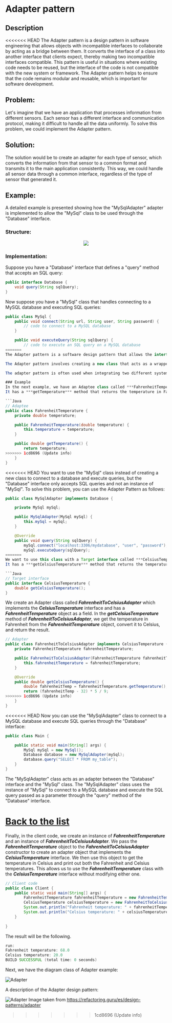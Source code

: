 # Adapter pattern

## Description

<<<<<<< HEAD
The Adapter pattern is a design pattern in software engineering that allows objects with incompatible interfaces to collaborate by acting as a bridge between them. It converts the interface of a class into another interface that clients expect, thereby making two incompatible interfaces compatible. This pattern is useful in situations where existing code needs to be reused, but the interface of the code is not compatible with the new system or framework. The Adapter pattern helps to ensure that the code remains modular and reusable, which is important for software development.

## Problem:

Let's imagine that we have an application that processes information from different sensors. Each sensor has a different interface and communication protocol, making it difficult to handle all the data uniformly. To solve this problem, we could implement the Adapter pattern.

## Solution:

The solution would be to create an adapter for each type of sensor, which converts the information from that sensor to a common format and transmits it to the main application consistently. This way, we could handle all sensor data through a common interface, regardless of the type of sensor that generated it.

## Example:

A detailed example is presented showing how the "MySqlAdapter" adapter is implemented to allow the "MySql" class to be used through the "Database" interface.

### Structure:

<p align="center">
    <img src="diagrams/Adapter.drawio.svg"/>
</p>

### Implementation:

Suppose you have a "Database" interface that defines a "query" method that accepts an SQL query:

```java
public interface Database {
    void query(String sqlQuery);
}
```

Now suppose you have a "MySql" class that handles connecting to a MySQL database and executing SQL queries:

```java
public class MySql {
    public void connect(String url, String user, String password) {
        // code to connect to a MySQL database
    }

    public void executeQuery(String sqlQuery) {
        // code to execute an SQL query on a MySQL database
=======
The Adapter pattern is a software design pattern that allows the interface of an existing class to be used as another interface. In other words, it allows objects with incompatible interfaces to work together.

The Adapter pattern involves creating a new class that acts as a wrapper around an existing class, and exposes a different interface that is more appropriate for the client code. The adapter class translates requests from the client code into requests that the wrapped object can understand and vice versa.

The adapter pattern is often used when integrating two different systems or components, where one component has an interface that is incompatible with the other component. By using an adapter, the two components can work together seamlessly, without requiring any changes to either component's code.

### Example
In the next example, we have an Adaptee class called ***FahrenheitTemperature*** which represents a temperature in Fahrenheit. 
It has a ***getTemperature*** method that returns the temperature in Fahrenheit.

```Java
// Adaptee
public class FahrenheitTemperature {
    private double temperature;

    public FahrenheitTemperature(double temperature) {
        this.temperature = temperature;
    }

    public double getTemperature() {
        return temperature;
>>>>>>> 1cd8696 (Update info)
    }
}
```

<<<<<<< HEAD
You want to use the "MySql" class instead of creating a new class to connect to a database and execute queries, but the "Database" interface only accepts SQL queries and not an instance of "MySql". To solve this problem, you can use the Adapter Pattern as follows:

```java
public class MySqlAdapter implements Database {

    private MySql mySql;

    public MySqlAdapter(MySql mySql) {
        this.mySql = mySql;
    }

    @Override
    public void query(String sqlQuery) {
        mySql.connect("localhost:3306/mydatabase", "user", "password");
        mySql.executeQuery(sqlQuery);
=======
We want to use this class with a Target interface called ***CelsiusTemperature*** which represents a temperature in Celsius. 
It has a ***getCelsiusTemperature*** method that returns the temperature in Celsius.

```Java
// Target interface
public interface CelsiusTemperature {
    double getCelsiusTemperature();
}
```

We create an Adapter class called ***FahrenheitToCelsiusAdapter*** which implements the ***CelsiusTemperature*** interface and has a ***FahrenheitTemperature*** object as a field. 
In the ***getCelsiusTemperature*** method of ***FahrenheitToCelsiusAdapter***, we get the temperature in Fahrenheit from the ***FahrenheitTemperature*** object, convert it to Celsius, and return the result.

```Java
// Adapter
public class FahrenheitToCelsiusAdapter implements CelsiusTemperature {
    private FahrenheitTemperature fahrenheitTemperature;

    public FahrenheitToCelsiusAdapter(FahrenheitTemperature fahrenheitTemperature) {
        this.fahrenheitTemperature = fahrenheitTemperature;
    }

    @Override
    public double getCelsiusTemperature() {
        double fahrenheitTemp = fahrenheitTemperature.getTemperature();
        return (fahrenheitTemp - 32) * 5 / 9;
>>>>>>> 1cd8696 (Update info)
    }
}
```

<<<<<<< HEAD
Now you can use the "MySqlAdapter" class to connect to a MySQL database and execute SQL queries through the "Database" interface:

```java
public class Main {

    public static void main(String[] args) {
        MySql mySql = new MySql();
        Database database = new MySqlAdapter(mySql);
        database.query("SELECT * FROM my_table");
    }
}
```

The "MySqlAdapter" class acts as an adapter between the "Database" interface and the "MySql" class. The "MySqlAdapter" class uses the instance of "MySql" to connect to a MySQL database and execute the SQL query passed as a parameter through the "query" method of the "Database" interface.

[Back to the list](./README.md)
=======
Finally, in the client code, we create an instance of ***FahrenheitTemperature*** and an instance of ***FahrenheitToCelsiusAdapter***. We pass the ***FahrenheitTemperature*** object to the ***FahrenheitToCelsiusAdapter*** constructor to create an adapter object that implements the ***CelsiusTemperature*** interface. We then use this object to get the temperature in Celsius and print out both the Fahrenheit and Celsius temperatures. This allows us to use the ***FahrenheitTemperature*** class with the ***CelsiusTemperature*** interface without modifying either one.

```Java
// Client code
public class Client {
    public static void main(String[] args) {
        FahrenheitTemperature fahrenheitTemperature = new FahrenheitTemperature(68.0);
        CelsiusTemperature celsiusTemperature = new FahrenheitToCelsiusAdapter(fahrenheitTemperature);
        System.out.println("Fahrenheit temperature: " + fahrenheitTemperature.getTemperature());
        System.out.println("Celsius temperature: " + celsiusTemperature.getCelsiusTemperature());
    }
    
}
```

The result will be the following.

```Java
run:
Fahrenheit temperature: 68.0
Celsius temperature: 20.0
BUILD SUCCESSFUL (total time: 0 seconds)
```

Next, we have the diagram class of Adapter example:

![Adapter](Diagrams/Adapter.jpg)

A description of the Adapter design pattern:

![Adapter](Diagrams/AdapterDescription.jpg)
Image taken from https://refactoring.guru/es/design-patterns/adapter
>>>>>>> 1cd8696 (Update info)
